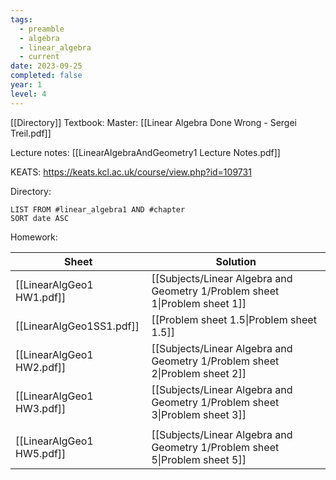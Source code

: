```yaml
---
tags:
  - preamble
  - algebra
  - linear_algebra
  - current
date: 2023-09-25
completed: false
year: 1
level: 4
---
```

[[Directory]]
Textbook: 
Master: [[Linear Algebra Done Wrong - Sergei Treil.pdf]]

Lecture notes: [[LinearAlgebraAndGeometry1 Lecture Notes.pdf]]

KEATS: https://keats.kcl.ac.uk/course/view.php?id=109731

Directory:
```dataview
LIST FROM #linear_algebra1 AND #chapter
SORT date ASC
```

Homework:

| Sheet                     | Solution                                                                    |
| ------------------------- | --------------------------------------------------------------------------- |
| [[LinearAlgGeo1 HW1.pdf]] | [[Subjects/Linear Algebra and Geometry 1/Problem sheet 1\|Problem sheet 1]] |
| [[LinearAlgGeo1SS1.pdf]]  | [[Problem sheet 1.5\|Problem sheet 1.5]]                                    |
| [[LinearAlgGeo1 HW2.pdf]] | [[Subjects/Linear Algebra and Geometry 1/Problem sheet 2\|Problem sheet 2]] |
| [[LinearAlgGeo1 HW3.pdf]] | [[Subjects/Linear Algebra and Geometry 1/Problem sheet 3\|Problem sheet 3]] |
|                           |                                                                             |
| [[LinearAlgGeo1 HW5.pdf]] | [[Subjects/Linear Algebra and Geometry 1/Problem sheet 5\|Problem sheet 5]]                                                                            |
